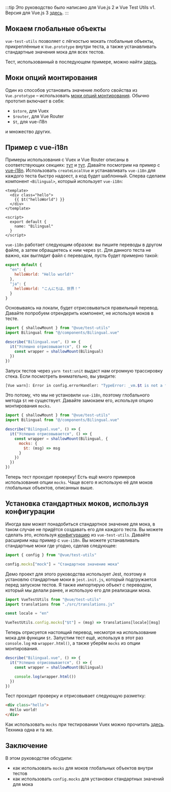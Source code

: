 :::tip Это руководство было написано для Vue.js 2 и Vue Test Utils v1.
Версия для Vue.js 3 [здесь](/v3/ru).
:::

## Мокаем глобальные объекты

`vue-test-utils` позволяет с лёгкостью мокать глобальные объекты, прикреплённые к `Vue.prototype` внутри теста, а также устанавливать стандартные значения мока для всех тестов.

Тест, использованный в последующем примере, можно найти [здесь](https://github.com/lmiller1990/vue-testing-handbook/blob/master/demo-app/tests/unit/Bilingual.spec.js).

## Моки опций монтирования

Один из способов установить значение любого свойства из `Vue.prototype` – использовать [моки опций монтирования](https://vue-test-utils.vuejs.org/ru/api/options.html#mocks). Обычно прототип включает в себя:
- `$store`, для Vuex
- `$router`, для Vue Router
- `$t`, для vue-i18n

и множество других.


## Пример с vue-i18n

Примеры использования с Vuex и Vue Router описаны в соответствующих секциях: [тут](https://lmiller1990.github.io/vue-testing-handbook/ru/vuex-in-components.html#testing-vuex-in-components) и [тут](https://lmiller1990.github.io/vue-testing-handbook/ru/vue-router.html#vue-router). Давайте посмотрим на пример с [vue-i18n](https://github.com/kazupon/vue-i18n). Использовать `createLocalVue` и устанавливать `vue-i18n` для каждого теста быстро надоест, а код будет шаблонный. Сперва сделаем компонент `<Bilingual>`, который использует `vue-i18n`:

```vue
<template>
  <div class="hello">
    {{ $t("helloWorld") }}
  </div>
</template>

<script>
  export default {
    name: "Bilingual"
  }
</script>
```

`vue-i18n` работает следующим образом: вы пишите переводы в другом файле, а затем обращаетесь к ним через `$t`. Для данного теста не важно, как выглядит файл с переводом, пусть будет примерно такой: 

```js
export default {
  "en": {
    helloWorld: "Hello world!"
  },
  "ja": {
    helloWorld: "こんにちは、世界！"
  }
}
```

Основываясь на локали, будет отрисовываться правильный перевод. Давайте попробуем отрендерить компонент, не используя моков в тесте.

```js
import { shallowMount } from "@vue/test-utils"
import Bilingual from "@/components/Bilingual.vue"

describe("Bilingual.vue", () => {
  it("Успешно отрисовывается", () => {
    const wrapper = shallowMount(Bilingual)
  })
})
```

Запуск тестов через `yarn test:unit` выдаст нам огромную трассировку стека. Если посмотреть внимательно, вы увидите:

```bash
[Vue warn]: Error in config.errorHandler: "TypeError: _vm.$t is not a function"
```

Это потому, что мы не установили `vue-i18n`, поэтому глобального метода `$t` не существует. Давайте замокаем его, используя опцию монтирования `mocks`.

```js
import { shallowMount } from "@vue/test-utils"
import Bilingual from "@/components/Bilingual.vue"

describe("Bilingual.vue", () => {
  it("Успешно отрисовывается", () => {
    const wrapper = shallowMount(Bilingual, {
      mocks: {
        $t: (msg) => msg
      }
    })
  })
})
```

Теперь тест проходит проверку! Есть ещё много примеров использования опции `mocks`. Чаще всего я использую её для моков глобальных объектов, описанных выше.

## Установка стандартных моков, используя конфигурации

Иногда вам может понадобиться стандартное значение для мока, в таком случае не придётся создавать его для каждого теста. Вы можете сделать это, используя [конфигурацию](https://vue-test-utils.vuejs.org/ru/api/#%D0%BA%D0%BE%D0%BD%D1%84%D0%B8%D0%B3%D1%83%D1%80%D0%B0%D1%86%D0%B8%D1%8F) из `vue-test-utils`. Давайте расширим наш пример с `vue-i18n`. Вы можете устанавливать стандартные моки где угодно, сделав следующее:

```js
import { config } from "@vue/test-utils"

config.mocks["mock"] = "Стандартное значение мока"
```

Демо проект для этого руководства использует Jest, поэтому я установлю стандартные моки в `jest.init.js`, который подгружается перед запуском тестов. Я также импортирую объект с переводом, который мы делали ранее, и использую его для реализации мока.

```js
import VueTestUtils from "@vue/test-utils"
import translations from "./src/translations.js"

const locale = "en"

VueTestUtils.config.mocks["$t"] = (msg) => translations[locale][msg]
```

Теперь отрисуется настоящий перевод, несмотря на использование мока для функции `$t`. Запустим тест ещё, используя в этот раз `console.log` на `wrapper.html()`, а также уберём `mocks` из опции монтирования.

```js
describe("Bilingual.vue", () => {
  it("Успешно отрисовывается", () => {
    const wrapper = shallowMount(Bilingual)

    console.log(wrapper.html())
  })
})
```

Тест проходит проверку и отрисовывает следующую разметку:

```html
<div class="hello">
  Hello world!
</div>
```

Как использовать `mocks` при тестировании Vuex можно прочитать [здесь](https://lmiller1990.github.io/vue-testing-handbook/ru/vuex-in-components.html#testing-vuex-in-components). Техника одна и та же.

## Заключение

В этом руководстве обсудили:

- как использовать `mocks` для моков глобальных объектов внутри тестов
- как использовать `config.mocks` для установки стандартных значений для мока
